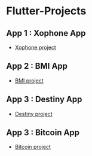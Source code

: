 # Flutter-Projects
## App 1 : Xophone App

* [Xophone project](https://github.com/Hamdi-FAKHFAKH/xophone.git)
## App 2 : BMI App
* [BMI project](https://github.com/Hamdi-FAKHFAKH/BMI.git)
## App 3 : Destiny App
* [Destiny project](https://github.com/Hamdi-FAKHFAKH/Destiny.git)
## App 3 : Bitcoin App
* [Bitcoin project](https://github.com/Hamdi-FAKHFAKH/Bitcoin.git)

